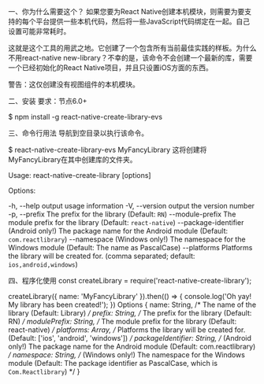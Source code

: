 一、你为什么需要这个？
如果您要为React Native创建本机模块，则需要为要支持的每个平台提供一些本机代码，然后将一些JavaScript代码绑定在一起。自己设置可能非常耗时。

这就是这个工具的用武之地。它创建了一个包含所有当前最佳实践的样板。为什么不用react-native new-library？不幸的是，该命令不会创建一个最新的库，需要一个已经初始化的React Native项目，并且只设置iOS方面的东西。

警告：这仅创建没有视图组件的本机模块。

二、安装
要求：节点6.0+

$ npm install -g react-native-create-library-evs

三、命令行用法
导航到空目录以执行该命令。

$ react-native-create-library-evs MyFancyLibrary
这将创建将MyFancyLibrary在其中创建库的文件夹。

Usage: react-native-create-library [options] <name>

Options:

-h, --help                                output usage information
-V, --version                             output the version number
-p, --prefix <prefix>                     The prefix for the library (Default: `RN`)
--module-prefix <modulePrefix>            The module prefix for the library (Default: `react-native`)
--package-identifier <packageIdentifier>  (Android only!) The package name for the Android module (Default: `com.reactlibrary`)
--namespace <namespace>                   (Windows only!) The namespace for the Windows module
(Default: The name as PascalCase)
--platforms <platforms>                   Platforms the library will be created for. (comma separated; default: `ios,android,windows`)

四、程序化使用
const createLibrary = require('react-native-create-library');

createLibrary({
name: 'MyFancyLibrary'
}).then(() => {
console.log('Oh yay! My library has been created!');
})
Options
{
name: String, /* The name of the library (Default: Library) */
prefix: String, /* The prefix for the library (Default: RN) */
modulePrefix: String, /* The module prefix for the library (Default: react-native) */
platforms: Array, /* Platforms the library will be created for. (Default: ['ios', 'android', 'windows']) */
packageIdentifier: String, /* (Android only!) The package name for the Android module (Default: com.reactlibrary) */
namespace: String, /* (Windows only!) The namespace for the Windows module (Default: The package identifier as PascalCase, which is `Com.Reactlibrary`) */
}
